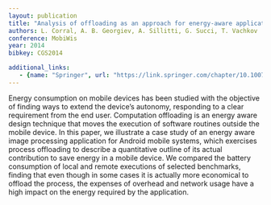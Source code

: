 ```yaml
---
layout: publication
title: "Analysis of offloading as an approach for energy-aware applications on android os: A case study on image processing"
authors: L. Corral, A. B. Georgiev, A. Sillitti, G. Succi, T. Vachkov
conference: MobiWis
year: 2014
bibkey: CGS2014

additional_links:
   - {name: "Springer", url: "https://link.springer.com/chapter/10.1007/978-3-319-10359-4_3"}
---
```

Energy consumption on mobile devices has been studied with the objective of finding ways to extend the device’s autonomy, responding to a clear requirement from the end user. Computation offloading is an energy aware design technique that moves the execution of software routines outside the mobile device. In this paper, we illustrate a case study of an energy aware image processing application for Android mobile systems, which exercises process offloading to describe a quantitative outline of its actual contribution to save energy in a mobile device. We compared the battery consumption of local and remote executions of selected benchmarks, finding that even though in some cases it is actually more economical to offload the process, the expenses of overhead and network usage have a high impact on the energy required by the application.

